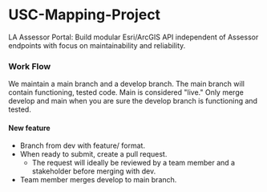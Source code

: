 # USC-Mapping-Project
LA Assessor Portal: Build modular Esri/ArcGIS API independent of Assessor endpoints with focus on maintainability and reliability.

### Work Flow
We maintain a main branch and a develop branch. The main branch will contain functioning, tested code.
Main is considered "live." Only merge develop and main when you are sure the develop branch is functioning and tested.

#### New feature
* Branch from dev with feature/ format.
* When ready to submit, create a pull request.
  * The request will ideally be reviewed by a team member and a stakeholder before merging with dev.
* Team member merges develop to main branch.
